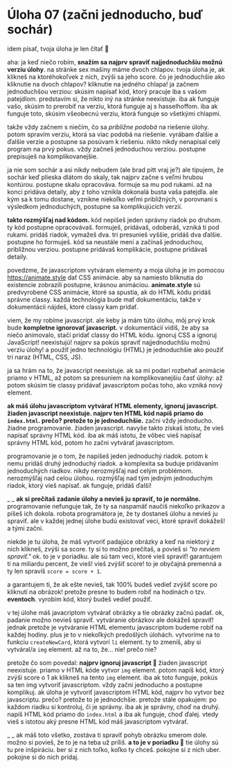 # Úloha 07 (začni jednoducho, buď sochár)

idem písať, tvoja úloha je len čítať 🙂

aha: ja keď niečo robím, **snažím sa najprv spraviť najjednoduchšiu možnú verziu úlohy**. na stránke sex mašiny máme dvoch chlapov. tvoja úloha je, ak klikneš na ktoréhokoľvek z nich, zvýši sa jeho score. čo je jednoduchšie ako kliknutie na dvoch chlapov? kliknutie na jedného chlapa! ja začnem jednoduchšou verziou: skúsim napísať kód, ktorý pracuje iba s vašom patejdlom. predstavím si, že nikto iný na stránke neexistuje. iba ak funguje vašo, skúsim to prerobiť na verziu, ktorá funguje aj s hasselhoffom. iba ak funguje toto, skúsim všeobecnú verziu, ktorá funguje so všetkými chlapmi.

takže vždy začnem s niečím, čo sa _približne podobá_ na riešenie úlohy. potom spravím verziu, ktorá sa viac podobá na riešenie. vyrábam ďalšie a ďalšie verzie a postupne sa posúvam k riešeniu. nikto nikdy nenapísal celý program na prvý pokus. vždy začneš jednoduchou verziou. postupne prepisuješ na komplikovanejšie.

ja nie som sochár a asi nikdy nebudem (ale brad pitt vraj je?) ale tipujem, že sochár keď plieska dlátom do skaly, tak najprv začne s veľmi hrubou kontúrou. postupne skalu opracováva. formuje sa mu pod rukami. až na konci pridáva detaily, aby z toho vznikla dokonalá busta vaša patejdla. ale kým sa k tomu dostane, vznikne niekoľko veľmi približných, v porovnaní s výsledkom jednoduchých, postupne sa komplikujúcich verzií.

**takto rozmýšľaj nad kódom.** kód nepíšeš jeden správny riadok po druhom. ty kód postupne opracovávaš. formuješ, pridávaš, odoberáš, vzniká ti pod rukami. pridáš riadok, vymažeš dva. tri presunieš vyššie, pridáš dva ďalšie. postupne ho formuješ. kód sa neustále mení a začínaš jednoduchou, približnou verziou. postupne pridávaš komplikácie, postupne pridávaš detaily.

povedzme, že javascriptom vytváram elementy a moja úloha je im pomocou https://animate.style dať CSS animácie. aby sa namiesto bliknutia do existencie zobrazili postupne, krásnou animáciou. **animate.style** sú predvyrobené CSS animácie, ktoré sa spustia, ak do HTML kódu pridáš správne classy. každá technológia bude mať dokumentáciu, takže v dokumentácii nájdeš, ktoré classy kam pridať.

viem, že my robíme javascript. ale keby ja mám túto úlohu, môj prvý krok bude **kompletne ignorovať javascript.** v dokumentácií vidíš, že aby sa niečo animovalo, stačí pridať classy do HTML kódu. ignoruj CSS a ignoruj JavaScript! neexistujú! najprv sa pokús spraviť najjednoduchšiu možnú verziu úlohy! a použiť jedno technológiu (HTML) je jednoduchšie ako použiť tri naraz (HTML, CSS, JS).

ja sa hrám na to, že javascript neexistuje. ak sa mi podarí rozbehať animácie priamo v HTML, až potom sa presuniem na komplikovanejšiu časť úlohy: až potom skúsim tie classy pridávať javascriptom počas toho, ako vzniká nový element.

**ak máš úlohu javascriptom vytvárať HTML elementy, ignoruj javascript. žiaden javascript neexistuje. najprv ten HTML kód napíš priamo do `index.html`. prečo? pretože to je jednoduchšie.** začni vždy jednoducho. žiadne programovanie. žiaden javascript. navyše takto získaš istotu, že vieš napísať správny HTML kód. iba ak máš istotu, že vôbec vieš napísať správny HTML kód, potom ho začni vytvárať javascriptom.

programovanie je o tom, že napíšeš jeden jednoduchý riadok. potom k nemu pridáš druhý jednoduchý riadok. a komplexita sa buduje pridávaním jednoduchých riadkov. nikdy nerozmýšľaj nad celým problémom. nerozmýšľaj nad celou úlohou. rozmýšľaj nad tým jedným jednoduchým riadok, ktorý vieš napísať. ak funguje, pridáš ďalší!

_ _
**ak si prečítaš zadanie úlohy a nevieš ju spraviť, to je normálne.** programovanie nefunguje tak, že ty sa naspamäť naučíš niekoľko príkazov a píšeš ich dokola. robota programátora je, že ty dostaneš úlohu a nevieš ju spraviť. ale v každej jednej úlohe budú existovať veci, ktoré spraviť dokážeš! a tými začni.

niekde je tu úloha, že máš vytvoriť padajúce obrázky a keď na niektorý z nich klikneš, zvýši sa score. ty si to možno prečítaš, a povieš si _"to neviem spraviť."_ ok. to je v poriadku. ale sú tam veci, ktoré vieš spraviť! garantujem ti na miliardu percent, že vieš! vieš zvýšiť score! to je obyčajná premenná a ty len spravíš `score = score + 1`.

a garantujem ti, že ak ešte nevieš, tak 100% budeš vedieť zvýšiť score po kliknutí na obrázok! pretože presne to budem robiť na hodinách o tzv. **eventoch**. vyrobím kód, ktorý budeš vedieť použiť.

v tej úlohe máš javacriptom vytvárať obrázky a tie obrázky začnú padať. ok, padanie možno nevieš spraviť. vytváranie obrázkov ale dokážeš spraviť! jednak pretože je vytváranie HTML elementu javascriptom budeme robiť na každej hodiny. plus je to v niekoľkých predošlých úlohách. vytvoríme na to funkciu `createNewCard`, ktorá vytvorí `li` element. ty to zmeníš, aby si vytváral/a `img` element. až na to, že... nie! prečo nie?

pretože čo som povedal: **najprv ignoruj javascript 🙂** žiaden javascript neexistuje. priamo v HTML kóde vytvor `img` element. potom napíš kód, ktorý zvýši score o 1 ak klikneš na tento `img` element. iba ak toto funguje, pokús sa ten img vytvoriť javascriptom. vždy začni jednoducho a postupne komplikuj. ak úloha je vytvoriť javascriptom HTML kód, najprv ho vytvor bez javascriptu. prečo? pretože to je jednodchšie. pretože stále opakujem: po každom riadku si kontroluj, či je správny. iba ak je správny, choď na druhý. napíš HTML kód priamo do `index.html` a iba ak funguje, choď ďalej. vtedy vieš s istotou aký presne HTML kód máš javascriptom vytvárať.

_ _
ak máš toto všetko, zostáva ti spraviť pohyb obrázku smerom dole. možno si povieš, že to je na teba už príliš. **a to je v poriadku 🙂** tie úlohy sú tu pre inšpiráciu. ber si z nich toľko, koľko ty chceš. pokojne si z nich uber. pokojne si do nich pridaj.